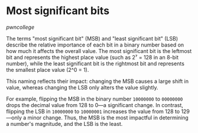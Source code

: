 # Most significant bits
*pwncollege*

The terms "most significant bit" (MSB) and "least significant bit" (LSB) describe the relative importance of each bit in a binary number based on how much it affects the overall value. The most significant bit is the leftmost bit and represents the highest place value (such as 2⁷ = 128 in an 8-bit number), while the least significant bit is the rightmost bit and represents the smallest place value (2^0 = 1). 

This naming reflects their impact: changing the MSB causes a large shift in value, whereas changing the LSB only alters the value slightly.  

For example, flipping the MSB in the binary number `10000000` to `00000000` drops the decimal value from 128 to 0—a significant change. In contrast, flipping the LSB in `10000000` to `10000001` increases the value from 128 to 129—only a minor change. Thus, the MSB is the most impactful in determining a number's magnitude, and the LSB is the least.

